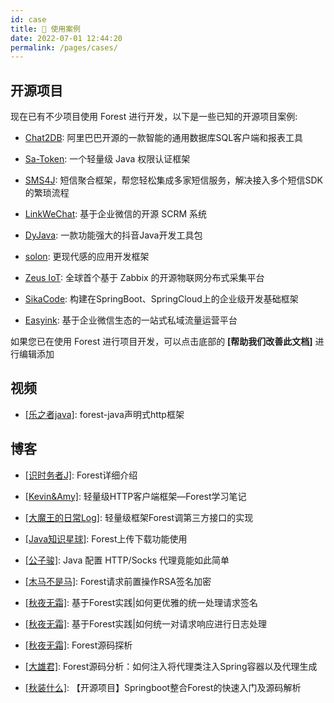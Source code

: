 ```yaml
---
id: case
title: 🌰 使用案例
date: 2022-07-01 12:44:20
permalink: /pages/cases/
---
```


## 开源项目

现在已有不少项目使用 Forest 进行开发，以下是一些已知的开源项目案例:

- [Chat2DB](https://sqlgpt.cn/): 阿里巴巴开源的一款智能的通用数据库SQL客户端和报表工具

- [Sa-Token](https://sa-token.cc/): 一个轻量级 Java 权限认证框架

- [SMS4J](https://wind.kim/): 短信聚合框架，帮您轻松集成多家短信服务，解决接入多个短信SDK的繁琐流程

- [LinkWeChat](https://gitee.com/LinkWeChat/link-wechat): 基于企业微信的开源 SCRM 系统

- [DyJava](https://gitee.com/sxwdmjy/dy-java): 一款功能强大的抖音Java开发工具包

- [solon](https://gitee.com/noear/solon): 更现代感的应用开发框架

- [Zeus IoT](https://github.com/zmops/zeus-iot): 全球首个基于 Zabbix 的开源物联网分布式采集平台

- [SikaCode](https://github.com/sika-code-cloud/sika-code): 构建在SpringBoot、SpringCloud上的企业级开发基础框架
  
- [Easyink](https://github.com/lianluoyi/easyink_System): 基于企业微信生态的一站式私域流量运营平台


如果您已在使用 Forest 进行项目开发，可以点击底部的 <b>\[帮助我们改善此文档\]</b> 进行编辑添加

## 视频

- [[乐之者java]](https://www.bilibili.com/video/BV1UP411a7Rg/?vd_source=679e5565b51576e050b0a70a4c20314e): forest-java声明式http框架

## 博客


- [[识时务者J]](https://blog.csdn.net/qq_65377318/article/details/126673244): Forest详细介绍

- [[Kevin&Amy]](https://blog.csdn.net/qq_38233258/article/details/115799602?ops_request_misc=%257B%2522request%255Fid%2522%253A%2522171756389616800225535971%2522%252C%2522scm%2522%253A%252220140713.130102334.pc%255Fall.%2522%257D&request_id=171756389616800225535971&biz_id=0&utm_medium=distribute.pc_search_result.none-task-blog-2~all~first_rank_ecpm_v1~hot_rank-6-115799602-null-null.142^v100^pc_search_result_base6&utm_term=Forest%20http): 轻量级HTTP客户端框架—Forest学习笔记

- [[大魔王的日常Log]](https://blog.csdn.net/TaoShao521/article/details/123559667): 轻量级框架Forest调第三方接口的实现

- [[Java知识星球]](https://blog.csdn.net/qq_37394874/article/details/130526933?ops_request_misc=%257B%2522request%255Fid%2522%253A%2522171756634416800222824712%2522%252C%2522scm%2522%253A%252220140713.130102334.pc%255Fblog.%2522%257D&request_id=171756634416800222824712&biz_id=0&utm_medium=distribute.pc_search_result.none-task-blog-2~blog~first_rank_ecpm_v1~rank_v31_ecpm-1-130526933-null-null.nonecase&utm_term=Forest&spm=1018.2226.3001.4450): Forest上传下载功能使用

- [[公子骏]](https://zhuanlan.zhihu.com/p/653321435): Java 配置 HTTP/Socks 代理竟能如此简单

- [[木马不是马]](https://www.cnblogs.com/LiuFqiang/p/16897474.html): Forest请求前置操作RSA签名加密

- [[秋夜无霜]](https://blog.csdn.net/shichen2010/article/details/121212898): 基于Forest实践|如何更优雅的统一处理请求签名

- [[秋夜无霜]](https://blog.csdn.net/shichen2010/article/details/121212846): 基于Forest实践|如何统一对请求响应进行日志处理

- [[秋夜无霜]](https://blog.csdn.net/shichen2010/article/details/119458904?ops_request_misc=%257B%2522request%255Fid%2522%253A%2522171756468516800188565828%2522%252C%2522scm%2522%253A%252220140713.130102334..%2522%257D&request_id=171756468516800188565828&biz_id=0&utm_medium=distribute.pc_search_result.none-task-blog-2~all~sobaiduend~default-1-119458904-null-null.142^v100^pc_search_result_base6&utm_term=Forest%20%E6%BA%90%E7%A0%81): Forest源码探析

- [[大雄君]](https://blog.csdn.net/weixin_43092168/article/details/119842153): Forest源码分析：如何注入将代理类注入Spring容器以及代理生成

- [[秋装什么]](https://blog.csdn.net/qq_42985872/article/details/128457211): 【开源项目】Springboot整合Forest的快速入门及源码解析

